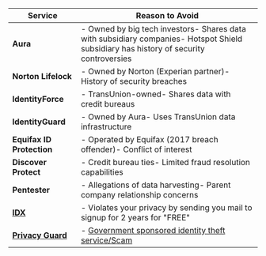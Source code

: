 | Service                 | Reason to Avoid                                                                 |
|-------------------------|---------------------------------------------------------------------------------|
| **Aura**                | - Owned by big tech investors- Shares data with subsidiary companies- Hotspot Shield subsidiary has history of security controversies |
| **Norton Lifelock**     | - Owned by Norton (Experian partner)- History of security breaches          |
| **IdentityForce**       | - TransUnion-owned- Shares data with credit bureaus                         |
| **IdentityGuard**       | - Owned by Aura- Uses TransUnion data infrastructure                        |
| **Equifax ID Protection** | - Operated by Equifax (2017 breach offender)- Conflict of interest          |
| **Discover Protect**    | - Credit bureau ties- Limited fraud resolution capabilities                 |
| **Pentester**           | - Allegations of data harvesting- Parent company relationship concerns      |
| [**IDX**](https://www.trustpilot.com/review/idx.us)       | - Violates your privacy by sending you mail to signup for 2 years for "FREE"      |
| [**Privacy Guard**](https://www.mass.gov/doc/assigned-data-breach-number-30942-compass-working-capital-inc-11-10-23/download)       | - [Government sponsored identity theft service/Scam](https://www.yelp.com/biz/privacy-guard-stamford#reviews)     |
